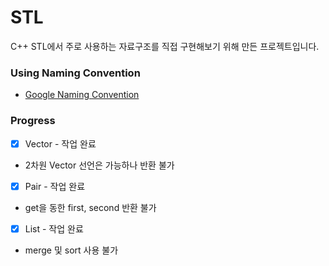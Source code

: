 # STL
C++ STL에서 주로 사용하는 자료구조를 직접 구현해보기 위해 만든 프로젝트입니다.

### Using Naming Convention
* [Google Naming Convention](https://google.github.io/styleguide/cppguide.html#General_Naming_Rules)

### Progress
* [X] Vector - 작업 완료
* 2차원 Vector 선언은 가능하나 반환 불가

* [X] Pair - 작업 완료
* get을 동한 first, second 반환 불가

* [X] List - 작업 완료
* merge 및 sort 사용 불가
